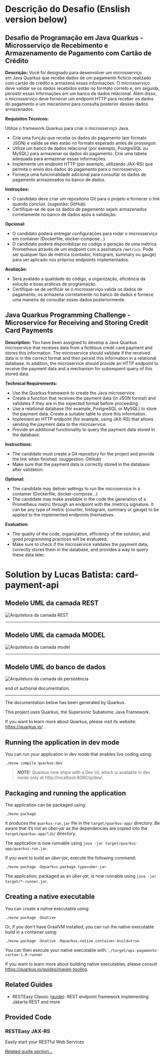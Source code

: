 # **Descrição do Desafio (Enslish version below)**
## Desafio de Programação em Java Quarkus - Microsserviço de Recebimento e Armazenamento de Pagamento com Cartão de Crédito

**Descrição:** Você foi designado para desenvolver um microsserviço em Java Quarkus que recebe dados de um pagamento fictício realizado com cartão de crédito e armazena essas informações. O microsserviço deve validar se os dados recebidos estão no formato correto e, em seguida, persistir essas informações em um banco de dados relacional. Além disso, o microsserviço deve fornecer um endpoint HTTP para receber os dados do pagamento e um mecanismo para consulta posterior desses dados armazenados.

**Requisitos Técnicos:**

Utilize o framework Quarkus para criar o microsserviço Java.

- Crie uma função que receba os dados do pagamento (em formato JSON) e valide se eles estão no formato esperado antes de prosseguir.
- Utilize um banco de dados relacional (por exemplo, PostgreSQL ou MySQL) para armazenar os dados do pagamento. Crie uma tabela adequada para armazenar essas informações.
- Implemente um endpoint HTTP (por exemplo, utilizando JAX-RS) que permita o envio dos dados do pagamento para o microsserviço.
- Forneça uma funcionalidade adicional para consultar os dados de pagamento armazenados no banco de dados.

**Instruções:**

- O candidato deve criar um repositório Git para o projeto e fornecer o link quando concluir. (sugestão: GitHub)
- Certifique-se de que os dados de pagamento sejam armazenados corretamente no banco de dados após a validação.

**Opcional:**

- O candidato poderá entregar configurações para rodar o microsserviço em container (Dockerfile, docker-compose...)
- O candidato poderá disponibilizar no código a geração de uma métrica Prometheus através de um endpoint com a assinatura `/metrics`. Pode ser qualquer tipo de métrica (contador, histogram, summary ou gauge) para ser aplicado nos próprios endpoints implementados.

**Avaliação:**

- Será avaliado a qualidade do código, a organização, eficiência da solução e boas práticas de programação.
- Certifique-se de verificar se o microsserviço valida os dados de pagamento, os armazena corretamente no banco de dados e fornece uma maneira de consultar esses dados posteriormente.

## Java Quarkus Programming Challenge - Microservice for Receiving and Storing Credit Card Payments
**Description:** You have been assigned to develop a Java Quarkus microservice that receives data from a fictitious credit card payment and stores this information. The microservice should validate if the received data is in the correct format and then persist this information in a relational database. In addition, the microservice should provide an HTTP endpoint to receive the payment data and a mechanism for subsequent query of this stored data.

**Technical Requirements:**

- Use the Quarkus framework to create the Java microservice.
- Create a function that receives the payment data (in JSON format) and validates if they are in the expected format before proceeding.
- Use a relational database (for example, PostgreSQL or MySQL) to store the payment data. Create a suitable table to store this information.
- Implement an HTTP endpoint (for example, using JAX-RS) that allows sending the payment data to the microservice.
- Provide an additional functionality to query the payment data stored in the database.

**Instructions:**

- The candidate must create a Git repository for the project and provide the link when finished. (suggestion: GitHub)
- Make sure that the payment data is correctly stored in the database after validation.

**Optional:**

- The candidate may deliver settings to run the microservice in a container (Dockerfile, docker-compose…)
- The candidate may make available in the code the generation of a Prometheus metric through an endpoint with the /metrics signature. It can be any type of metric (counter, histogram, summary or gauge) to be applied to the implemented endpoints themselves.

**Evaluation:**

- The quality of the code, organization, efficiency of the solution, and good programming practices will be evaluated.
- Make sure to check if the microservice validates the payment data, correctly stores them in the database, and provides a way to query these data later.

# Solution by Lucas Batista: card-payment-api

## Modelo UML da camada REST
![Arquitetura da camada REST](images/camada-rest.png)
***

## Modelo UML da camada MODEL
![Arquitetura da camada model](images/model.png)
***

## Modelo UML do banco de dados
![Arquitetura da camada de persistência](images/banco-de-dados.png)

end of authorial documentation.
***

The documentation below has been generated by Quarkus.

This project uses Quarkus, the Supersonic Subatomic Java Framework.

If you want to learn more about Quarkus, please visit its website: https://quarkus.io/ .

## Running the application in dev mode

You can run your application in dev mode that enables live coding using:
```shell script
./mvnw compile quarkus:dev
```

> **_NOTE:_**  Quarkus now ships with a Dev UI, which is available in dev mode only at http://localhost:8080/q/dev/.

## Packaging and running the application

The application can be packaged using:
```shell script
./mvnw package
```
It produces the `quarkus-run.jar` file in the `target/quarkus-app/` directory.
Be aware that it’s not an _über-jar_ as the dependencies are copied into the `target/quarkus-app/lib/` directory.

The application is now runnable using `java -jar target/quarkus-app/quarkus-run.jar`.

If you want to build an _über-jar_, execute the following command:
```shell script
./mvnw package -Dquarkus.package.type=uber-jar
```

The application, packaged as an _über-jar_, is now runnable using `java -jar target/*-runner.jar`.

## Creating a native executable

You can create a native executable using: 
```shell script
./mvnw package -Dnative
```

Or, if you don't have GraalVM installed, you can run the native executable build in a container using: 
```shell script
./mvnw package -Dnative -Dquarkus.native.container-build=true
```

You can then execute your native executable with: `./target/api-pagamento-cartao-1.0-runner`

If you want to learn more about building native executables, please consult https://quarkus.io/guides/maven-tooling.

## Related Guides

- RESTEasy Classic ([guide](https://quarkus.io/guides/resteasy)): REST endpoint framework implementing Jakarta REST and more

## Provided Code

### RESTEasy JAX-RS

Easily start your RESTful Web Services

[Related guide section...](https://quarkus.io/guides/getting-started#the-jax-rs-resources)
